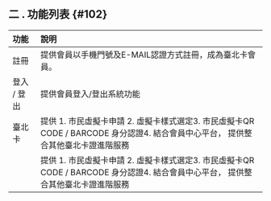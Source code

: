 ## **二 . 功能列表** {#102}

| 功能 | 說明 |
| :--- | :--- |
| 註冊 |提供會員以手機門號及E-MAIL認證方式註冊，成為臺北卡會員。|
| 登入 / 登出 |提供會員登入/登出系統功能|
| 臺北卡 |提供 1. 市民虛擬卡申請 2. 虛擬卡樣式選定3. 市民虛擬卡QR CODE / BARCODE 身分認證4. 結合會員中心平台， 提供整合其他臺北卡證進階服務|
|       |提供 1. 市民虛擬卡申請 2. 虛擬卡樣式選定3. 市民虛擬卡QR CODE / BARCODE 身分認證4. 結合會員中心平台， 提供整合其他臺北卡證進階服務|
